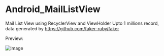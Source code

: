 # Android_MailListView

Mail List View using RecyclerView and ViewHolder
Upto 1 millions record, data generated by https://github.com/faker-ruby/faker

Preview:

![image](https://user-images.githubusercontent.com/58499182/143040588-81ce43ce-d0aa-41e9-a4a6-abf04b4f9a68.png)
